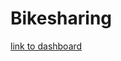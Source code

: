 # Bikesharing
[link to dashboard](https://public.tableau.com/app/profile/thomas.chin4347/viz/Module14Challenge_16683760808430/BikesharingStory?publish=yes "link to dashboard")
